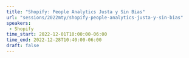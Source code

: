 ```yaml
---
title: "Shopify: People Analytics Justa y Sin Bias"
url: "sessions/2022mty/shopify-people-analytics-justa-y-sin-bias"
speakers:
 - Shopify
time_start: 2022-12-01T10:00:00-06:00
time_end: 2022-12-28T10:40:00-06:00
draft: false
---
```


